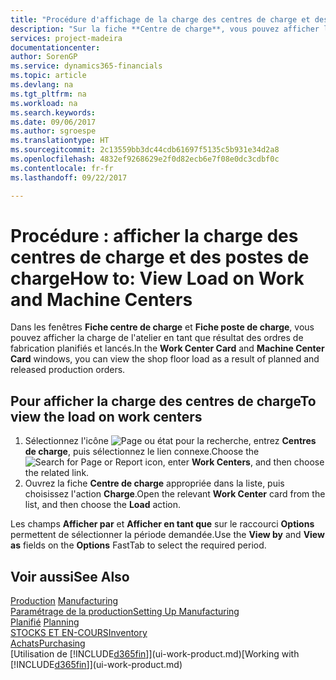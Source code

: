 ```yaml
---
title: "Procédure d'affichage de la charge des centres de charge et des postes de charge | Microsoft Docs"
description: "Sur la fiche **Centre de charge**, vous pouvez afficher la charge des centres de charge en tant que résultat des ordres de fabrication lancés."
services: project-madeira
documentationcenter: 
author: SorenGP
ms.service: dynamics365-financials
ms.topic: article
ms.devlang: na
ms.tgt_pltfrm: na
ms.workload: na
ms.search.keywords: 
ms.date: 09/06/2017
ms.author: sgroespe
ms.translationtype: HT
ms.sourcegitcommit: 2c13559bb3dc44cdb61697f5135c5b931e34d2a8
ms.openlocfilehash: 4832ef9268629e2f0d82ecb6e7f08e0dc3cdbf0c
ms.contentlocale: fr-fr
ms.lasthandoff: 09/22/2017

---
```

# <a name="how-to-view-load-on-work-and-machine-centers"></a><span data-ttu-id="240d4-103">Procédure : afficher la charge des centres de charge et des postes de charge</span><span class="sxs-lookup"><span data-stu-id="240d4-103">How to: View Load on Work and Machine Centers</span></span>
<span data-ttu-id="240d4-104">Dans les fenêtres **Fiche centre de charge** et **Fiche poste de charge**, vous pouvez afficher la charge de l'atelier en tant que résultat des ordres de fabrication planifiés et lancés.</span><span class="sxs-lookup"><span data-stu-id="240d4-104">In the **Work Center Card** and **Machine Center Card** windows, you can view the shop floor load as a result of planned and released production orders.</span></span>    

## <a name="to-view-the-load-on-work-centers"></a><span data-ttu-id="240d4-105">Pour afficher la charge des centres de charge</span><span class="sxs-lookup"><span data-stu-id="240d4-105">To view the load on work centers</span></span>  
1.  <span data-ttu-id="240d4-106">Sélectionnez l'icône ![Page ou état pour la recherche](media/ui-search/search_small.png "Page ou état pour la recherche"), entrez **Centres de charge**, puis sélectionnez le lien connexe.</span><span class="sxs-lookup"><span data-stu-id="240d4-106">Choose the ![Search for Page or Report](media/ui-search/search_small.png "Search for Page or Report icon") icon, enter **Work Centers**, and then choose the related link.</span></span>  
2.  <span data-ttu-id="240d4-107">Ouvrez la fiche **Centre de charge** appropriée dans la liste, puis choisissez l'action **Charge**.</span><span class="sxs-lookup"><span data-stu-id="240d4-107">Open the relevant **Work Center** card from the list, and then choose the **Load** action.</span></span>  

<span data-ttu-id="240d4-108">Les champs **Afficher par** et **Afficher en tant que** sur le raccourci **Options** permettent de sélectionner la période demandée.</span><span class="sxs-lookup"><span data-stu-id="240d4-108">Use the **View by** and **View as** fields on the **Options** FastTab to select the required period.</span></span>  

## <a name="see-also"></a><span data-ttu-id="240d4-109">Voir aussi</span><span class="sxs-lookup"><span data-stu-id="240d4-109">See Also</span></span>  
<span data-ttu-id="240d4-110">[Production](production-manage-manufacturing.md)  </span><span class="sxs-lookup"><span data-stu-id="240d4-110">[Manufacturing](production-manage-manufacturing.md)  </span></span>  
[<span data-ttu-id="240d4-111">Paramétrage de la production</span><span class="sxs-lookup"><span data-stu-id="240d4-111">Setting Up Manufacturing</span></span>](production-configure-production-processes.md)  
<span data-ttu-id="240d4-112">[Planifié](production-planning.md)    </span><span class="sxs-lookup"><span data-stu-id="240d4-112">[Planning](production-planning.md)    </span></span>  
[<span data-ttu-id="240d4-113">STOCKS ET EN-COURS</span><span class="sxs-lookup"><span data-stu-id="240d4-113">Inventory</span></span>](inventory-manage-inventory.md)  
[<span data-ttu-id="240d4-114">Achats</span><span class="sxs-lookup"><span data-stu-id="240d4-114">Purchasing</span></span>](purchasing-manage-purchasing.md)  
<span data-ttu-id="240d4-115">[Utilisation de [!INCLUDE[d365fin](includes/d365fin_md.md)]](ui-work-product.md)</span><span class="sxs-lookup"><span data-stu-id="240d4-115">[Working with [!INCLUDE[d365fin](includes/d365fin_md.md)]](ui-work-product.md)</span></span>

